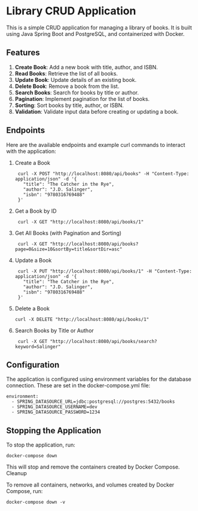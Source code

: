 # Library CRUD Application

This is a simple CRUD application for managing a library of books. It is built using Java Spring Boot and PostgreSQL, and containerized with Docker.

## Features

1. **Create Book**: Add a new book with title, author, and ISBN.
2. **Read Books**: Retrieve the list of all books.
3. **Update Book**: Update details of an existing book.
4. **Delete Book**: Remove a book from the list.
5. **Search Books**: Search for books by title or author.
6. **Pagination**: Implement pagination for the list of books.
7. **Sorting**: Sort books by title, author, or ISBN.
8. **Validation**: Validate input data before creating or updating a book.

## Endpoints

Here are the available endpoints and example curl commands to interact with the application:

1. Create a Book

        curl -X POST "http://localhost:8080/api/books" -H "Content-Type: application/json" -d '{
          "title": "The Catcher in the Rye",
          "author": "J.D. Salinger",
          "isbn": "9780316769488"
        }'

2. Get a Book by ID
    
        curl -X GET "http://localhost:8080/api/books/1"

3. Get All Books (with Pagination and Sorting)

        curl -X GET "http://localhost:8080/api/books?page=0&size=10&sortBy=title&sortDir=asc"

4. Update a Book

        curl -X PUT "http://localhost:8080/api/books/1" -H "Content-Type: application/json" -d '{
          "title": "The Catcher in the Rye",
          "author": "J.D. Salinger",
          "isbn": "9780316769488"
        }'

5. Delete a Book

       curl -X DELETE "http://localhost:8080/api/books/1"

6. Search Books by Title or Author
    
        curl -X GET "http://localhost:8080/api/books/search?keyword=Salinger"

## Configuration

The application is configured using environment variables for the database connection. These are set in the docker-compose.yml file:

    environment:
      - SPRING_DATASOURCE_URL=jdbc:postgresql://postgres:5432/books
      - SPRING_DATASOURCE_USERNAME=dev
      - SPRING_DATASOURCE_PASSWORD=1234


## Stopping the Application

To stop the application, run:

    docker-compose down

This will stop and remove the containers created by Docker Compose.
Cleanup

To remove all containers, networks, and volumes created by Docker Compose, run:

    docker-compose down -v
